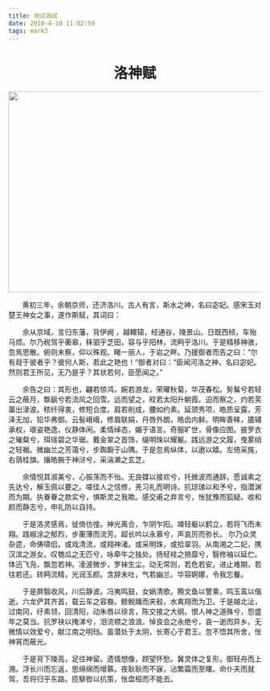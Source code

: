 ```yaml
---
title: 测试测试
date: 2018-4-10 11:02:59
tags: mark3
---
```


<h1 style="text-align: center;">洛神赋</h1>
<!-- ![](https://ss1.bdstatic.com/70cFvXSh_Q1YnxGkpoWK1HF6hhy/it/u=2494513053,3670144274&fm=27&gp=0.jpg) -->
<img src="https://ss1.bdstatic.com/70cFvXSh_Q1YnxGkpoWK1HF6hhy/it/u=2494513053,3670144274&fm=27&gp=0.jpg" style="width: 600px;height: 400px">

&nbsp;&nbsp;&nbsp;&nbsp;&nbsp;&nbsp;&nbsp;黄初三年，余朝京师，还济洛川。古人有言，斯水之神，名曰宓妃。感宋玉对楚王神女之事，遂作斯赋，其词曰：

　　余从京域，言归东藩，背伊阙 ，越轘辕，经通谷，陵景山。日既西倾，车殆马烦。尔乃税驾乎蘅皋，秣驷乎芝田，容与乎阳林，流眄乎洛川。于是精移神骇，忽焉思散。俯则未察，仰以殊观。睹一丽人，于岩之畔。乃援御者而告之曰：“尔有觌于彼者乎？彼何人斯，若此之艳也！”御者对曰：“臣闻河洛之神，名曰宓妃。然则君王所见，无乃是乎？其状若何，臣愿闻之。”<!--more-->

　　余告之曰：其形也，翩若惊鸿，婉若游龙，荣曜秋菊，华茂春松。髣髴兮若轻云之蔽月，飘飖兮若流风之回雪。远而望之，皎若太阳升朝霞。迫而察之，灼若芙蕖出渌波。秾纤得衷，修短合度。肩若削成，腰如约素。延颈秀项，皓质呈露，芳泽无加，铅华弗御。云髻峨峨，修眉联娟，丹唇外朗，皓齿内鲜。明眸善睐，靥辅承权，瓌姿艳逸，仪静体闲。柔情绰态，媚于语言。奇服旷世，骨像应图。披罗衣之璀粲兮，珥瑶碧之华琚。戴金翠之首饰，缀明珠以耀躯。践远游之文履，曳雾绡之轻裾。微幽兰之芳蔼兮，步踟蹰于山隅。于是忽焉纵体，以遨以嬉。左倚采旄，右荫桂旗。攘皓腕于神浒兮，采湍濑之玄芝。

　　余情悦其淑美兮，心振荡而不怡。无良媒以接欢兮，托微波而通辞。愿诚素之先达兮，解玉佩以要之。嗟佳人之信修，羌习礼而明诗。抗琼珶以和予兮，指潜渊而为期。执眷眷之款实兮，惧斯灵之我欺。感交甫之弃言兮，怅犹豫而狐疑。收和颜而静志兮，申礼防以自持。

　　于是洛灵感焉，徙倚彷徨。神光离合，乍阴乍阳。竦轻躯以鹤立，若将飞而未翔。践椒涂之郁烈，步蘅薄而流芳。超长吟以永慕兮，声哀厉而弥长。 尔乃众灵杂遝，命俦啸侣。或戏清流，或翔神渚。或采明珠，或拾翠羽。从南湘之二妃，携汉滨之游女。叹匏瓜之无匹兮，咏牵牛之独处。扬轻袿之猗靡兮，翳修袖以延伫。体迅飞凫，飘忽若神。凌波微步，罗袜生尘。动无常则，若危若安。进止难期，若往若还。转眄流精，光润玉颜。含辞未吐，气若幽兰。华容婀娜，令我忘餐。

　　于是屏翳收风，川后静波。冯夷鸣鼓，女娲清歌。腾文鱼以警乘，鸣玉鸾以偕逝。六龙俨其齐首，载云车之容裔。鲸鲵踊而夹毂，水禽翔而为卫。于是越北沚，过南冈，纡素领，回清阳，动朱唇以徐言，陈交接之大纲。恨人神之道殊兮，怨盛年之莫当。抗罗袂以掩涕兮，泪流襟之浪浪。悼良会之永绝兮，哀一逝而异乡。无微情以效爱兮，献江南之明珰。虽潜处于太阴，长寄心于君王。忽不悟其所舍，怅神宵而蔽光。

　　于是背下陵高，足往神留。遗情想像，顾望怀愁。冀灵体之复形，御轻舟而上溯。浮长川而忘返，思绵绵而增慕。夜耿耿而不寐，沾繁霜而至曙。命仆夫而就驾，吾将归乎东路。揽騑辔以抗策，怅盘桓而不能去。